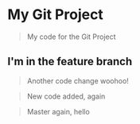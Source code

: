 # My Git Project

> My code for the Git Project

## I'm in the feature branch

> Another code change woohoo!

> New code added, again

> Master again, hello